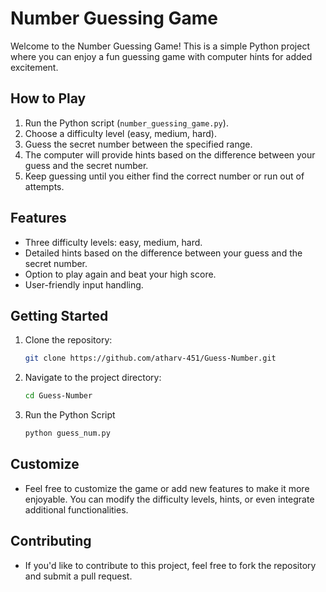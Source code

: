 # Number Guessing Game

Welcome to the Number Guessing Game! This is a simple Python project where you can enjoy a fun guessing game with computer hints for added excitement.

## How to Play

1. Run the Python script (`number_guessing_game.py`).
2. Choose a difficulty level (easy, medium, hard).
3. Guess the secret number between the specified range.
4. The computer will provide hints based on the difference between your guess and the secret number.
5. Keep guessing until you either find the correct number or run out of attempts.

## Features

- Three difficulty levels: easy, medium, hard.
- Detailed hints based on the difference between your guess and the secret number.
- Option to play again and beat your high score.
- User-friendly input handling.

## Getting Started

1. Clone the repository:

   ```bash
   git clone https://github.com/atharv-451/Guess-Number.git

2. Navigate to the project directory:

   ```bash
   cd Guess-Number

3. Run the Python Script

   ```bash
   python guess_num.py

## Customize

- Feel free to customize the game or add new features to make it more enjoyable. You can modify the difficulty levels, hints, or even integrate additional functionalities.

## Contributing

- If you'd like to contribute to this project, feel free to fork the repository and submit a pull request.

